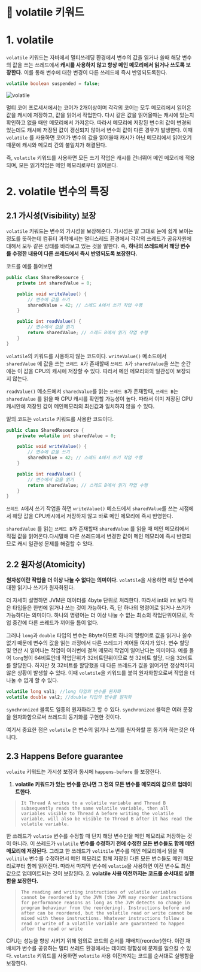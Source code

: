 # **📌** volatile 키워드

# 1. volatile

`volatile` 키워드는 자바에서 멀티쓰레딩 환경에서 변수의 값을 읽거나 쓸때 해당 변수의 값을 쓰는 쓰레드에서 **캐시를 사용하지 않고 항상 메인 메모리에서 읽거나 쓰도록 보장한다.** 이를 통해 변수에 대한 변경이 다른 쓰레드에 즉시 반영되도록한다.

```java
volatile boolean suspended = false;
```

![volatile](https://github.com/princenim/TIL/assets/59499600/8b05a6ba-3d6d-44c6-81ce-f36ea9c36bba)


멀티 코어 프로세서에서는 코어가 2개이상이며 각각의 코어는 모두 메모리에서 읽어온 값을 캐시에 저장하고, 값을 읽어서 작업한다. 다시 같은 값을 읽어올때는 캐시에 있는지 확인하고 없을 때만 메모리에서 가져온다. 따라서 메모리에 저장된 변수의 값이 변경되었는데도 캐시에 저장된 값이 갱신되지 않아서 변수의 값이 다른 경우가 발생한다. 이때 `volatile` 를 사용하면 코어가 변수의 값을 읽어올때 캐시가 아닌 메모리에서 읽어오기 때문에 캐시와 메모리 간의 불일치가 해결된다.

즉, `volatile` 키워드를 사용하면 모든 쓰기 작업은 캐시를 건너뛰어 메인 메모리에 적용되며, 모든 읽기작업은 메인 메모리로부터 읽어온다.

# 2. volatile 변수의 특징

## 2.1 가시성(Visibility) 보장

`volatile` 키워드는 변수의 가시성을 보장해준다. 가시성은 말 그대로 눈에 쉽게 보이는 정도를 뜻하는데 컴퓨터 과학에서는 멀티스레드 환경에서 각각의 쓰레드가 공유자원에 대해서 모두 같은 상태를 바라보고 있는 것을 말한다. 즉, **하나의 쓰레드에서 해당 변수를 수정한 내용이 다른 쓰레드에서 즉시 반영되도록 보장한다.**

코드를 예를 들어보면

```java
public class SharedResource {
    private int sharedValue = 0;

    public void writeValue() {
        // 변수에 값을 쓰기
        sharedValue = 42; // 스레드 A에서 쓰기 작업 수행
    }

    public int readValue() {
        // 변수에서 값을 읽기
        return sharedValue; // 스레드 B에서 읽기 작업 수행
    }
}
```

`volatile`의 키워드를 사용하지 않는 코드이다. `writeValue()` 메소드에서 `sharedValue` 에 값을 쓰는 `쓰레드 A`가 존재할때 `쓰레드 A`가 `sharedValue`을 쓰는 순간에는 이 값을 CPU의 캐시에 저장할 수 있다. 따라서 메인 메모리와의 일관성이 보장되지 않는다.

`readValue()` 메소드에서 `sharedValue`를 읽는 `쓰레드 B`가 존재할때, `쓰레드 B`는 `sharedValue` 를 읽을 때 CPU 캐시를 확인할 가능성이 높다. 따라서 이미 저장된 CPU 캐시안에 저장된 값이 메인메모리의 최신값과 일치하지 않을 수 있다.

밑의 코드는 `volatile` 키워드를 사용한 코드이다.

```java
public class SharedResource {
    private volatile int sharedValue = 0;

    public void writeValue() {
        // 변수에 값을 쓰기
        sharedValue = 42; // 스레드 A에서 쓰기 작업 수행
    }

    public int readValue() {
        // 변수에서 값을 읽기
        return sharedValue; // 스레드 B에서 읽기 작업 수행
    }
}
```

`쓰레드 A`에서 쓰기 작업을 하면 `writeValue()` 메소드에서 `sharedValue`를 쓰는 시점에서 해당 값을 CPU캐시에서 저장하지 않고 바로 메인 메모리에 즉시 반영한다.

`sharedValue` 를 읽는 `쓰레드 B`가 존재할때 `sharedValue` 를 읽을 때 메인 메모리에서 직접 값을 읽어온다.다시말해  다른 쓰레드에서 변경한 값이 메인 메모리에 즉시 반영되므로 캐시 일관성 문제를 해결할 수 있다.

## 2.2 원자성(Atomicity)

**원자성이란 작업을 더 이상 나눌 수 없다는 의미이다.** `volatile`을 사용하면 해당 변수에 대한 읽기나 쓰기가 원자화된다.

더 자세히 설명하면 JVM은 데이터를 4byte 단위로 처리한다. 따라서 int와 int 보다 작은 타입들은 한번에 읽거나 쓰는 것이 가능하다. 즉, 단 하나의 명령어로 읽거나 쓰기가 가능하다는 의미이다. 하나의 명령어는 더 이상 나눌 수 없는 최소의 작업단위이므로, 작업 중간에 다른 쓰레드가 끼어들 틈이 없다.

그러나 `long`과 `double` 타입의 변수는 8byte이므로 하나의 명령어로 값을 읽거나 쓸수 없기 때문에 변수의 값을 읽는 과정에서 다른 쓰레드가 끼어들 여지가 있다. 변수 할당 및 연산 시 일어나는 작업이 여러번에 걸쳐 메모리 작업이 일어난다는 의미이다. 예를 들어 `long`형이 64비트인데 작업단위가 32비트단위이므로 첫 32비트 할당, 다음 32비트를 할당한다. 하지만 첫 32비트를 할당했을 때 다른 쓰레드가 값을 읽어가면 정상적이지 않은 상황이 발생할 수 있다.  이때 `volatile`을 키워드를 붙여 원자화함으로써  작업을 더 나눌 수 없게 할 수 있다.

```java
volatile long val1; //long 타입의 변수를 원자화 
volatile double val2; //double 타입의 변수를 원자화 
```

`synchronized` 블록도 일종의 원자화라고 할 수 있다. `synchronized` 블럭은 여러 문장을 원자화함으로써 쓰레드의 동기화를 구현한 것이다.

여기서 중요한 점은 `volatile` 은 변수의 읽기나 쓰기를 원자화할 뿐 동기화 하는것은 아니다.

## 2.3  Happens Before guarantee

`volaite` 키워드는 가시성 보장과 동시에 `happens-before` 를 보장한다.

1. **volatile 키워드가 있는 변수를 만나면 그 전의 모든 변수를 메모리의 값으로 업데이트한다.**

> `It Thread A writes to a volatile variable and Thread B subsequently reads the same volatile variable, then all variables visible to Thread A before writing the volatile variable, will also be visible to Thread B after it has read the volatile variable.`
>



한 쓰레드가 `volatie` 변수를 수정할 때 단지 해당 변수만을 메인 메모리로 저장하는 것이 아니라. 이 쓰레드가 `volatile` **변수를 수정하기 전에 수정한 모든 변수들도 함께 메인 메모리에 저장된다.** 그리고 한 쓰레드가 `volitile` 변수를 메인 메모리에서 읽을 때 `volitile` 변수를 수정하면서 메인 메모리로 함께 저장된 다른 모든 변수들도 메인 메모리로부터 함께 읽어진다. 따라서 마지막 변수에 `volatie`을 사용하면 이전 변수도 최신값으로 업데이트되는 것이 보장된다.
2. **volatile 사용 이전까지는 코드를 순서대로 실행함을 보장한다.**

> `The reading and writing instructions of volatile variables cannot be reordered by the JVM (the JVM may reorder instructions for performance reasons as long as the JVM detects no change in program behaviour from the reordering). Instructions before and after can be reordered, but the volatile read or write cannot be mixed with these instructions. Whatever instructions follow a read or write of a volatile variable are guaranteed to happen after the read or write`
>

CPU는 성능을 향상 시키기 위해 임의로 코드의 순서를 재배치(reorder)한다. 이런 재배치가 변수를 공유하는 멀티 쓰레드 환경에서는 데이터 정합성에 문제를 일으킬 수 있다. `volatile` 키워드를 사용하면 `volatile` 사용 이전까지는 코드를 순서대로 실행함을 보장한다.